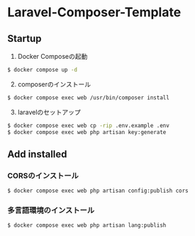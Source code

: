 # Laravel-Composer-Template

## Startup
1. Docker Composeの起動
~~~sh
$ docker compose up -d
~~~

2. composerのインストール
~~~sh
$ docker compose exec web /usr/bin/composer install
~~~

3. laravelのセットアップ
~~~sh
$ docker compose exec web cp -rip .env.example .env
$ docker compose exec web php artisan key:generate
~~~

## Add installed
### CORSのインストール
~~~sh
$ docker compose exec web php artisan config:publish cors
~~~

### 多言語環境のインストール
~~~sh
$ docker compose exec web php artisan lang:publish
~~~
